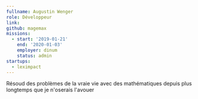 ```yaml
---
fullname: Augustin Wenger
role: Développeur
link:
github: magemax
missions:
  - start: '2019-01-21'
    end: '2020-01-03'
    employer: dinum
    status: admin
startups:
  - leximpact
---
```


Résoud des problèmes de la vraie vie avec des mathématiques depuis plus longtemps que je n'oserais l'avouer
